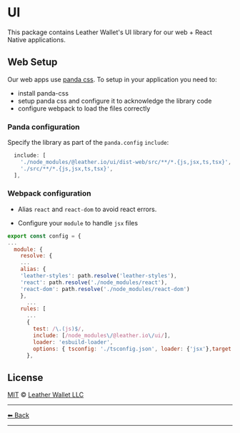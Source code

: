# UI

This package contains Leather Wallet's UI library for our web + React Native applications.

## Web Setup

Our web apps use [panda css](https://panda-css.com/). To setup in your application you need to:

- install panda-css
- setup panda css and configure it to acknowledge the library code
- configure webpack to load the files correctly

### Panda configuration

Specify the library as part of the `panda.config` `include`:

```js
  include: [
    './node_modules/@leather.io/ui/dist-web/src/**/*.{js,jsx,ts,tsx}',
    './src/**/*.{js,jsx,ts,tsx}',
  ],
```

### Webpack configuration

- Alias `react` and `react-dom` to avoid react errors.

- Configure your `module` to handle `jsx` files

```js
export const config = {
...
  module: {
    resolve: {
    ...
    alias: {
    'leather-styles': path.resolve('leather-styles'),
    'react': path.resolve('./node_modules/react'),
    'react-dom': path.resolve('./node_modules/react-dom')
    },
      ...
    rules: [
      ...
      {
        test: /\.(js)$/,
        include: [/node_modules\/@leather.io\/ui/],
        loader: 'esbuild-loader',
        options: { tsconfig: './tsconfig.json', loader: {'jsx'},target: 'es2020' },
      },

```

## License

[MIT](../../LICENSE) © [Leather Wallet LLC](https://github.com/leather-io/mono)

---

[⬅ Back](../../README.md)

---
